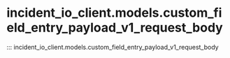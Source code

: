 # incident_io_client.models.custom_field_entry_payload_v1_request_body

::: incident_io_client.models.custom_field_entry_payload_v1_request_body
